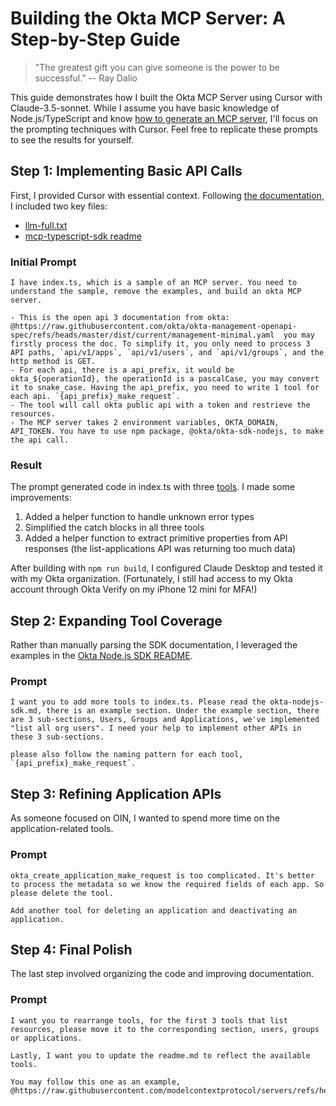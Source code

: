 # Building the Okta MCP Server: A Step-by-Step Guide

> "The greatest gift you can give someone is the power to be successful." -- Ray Dalio

This guide demonstrates how I built the Okta MCP Server using Cursor with Claude-3.5-sonnet. While I assume you have basic knowledge of Node.js/TypeScript and know [how to generate an MCP server](https://github.com/modelcontextprotocol/create-typescript-server), I'll focus on the prompting techniques with Cursor. Feel free to replicate these prompts to see the results for yourself.

## Step 1: Implementing Basic API Calls

First, I provided Cursor with essential context. Following [the documentation](https://modelcontextprotocol.io/tutorials/building-mcp-with-llms), I included two key files:
- [llm-full.txt](./assets/llm-full.txt)
- [mcp-typescript-sdk readme](./assets/mcp-typescript-sdk-readme.md)

### Initial Prompt
```
I have index.ts, which is a sample of an MCP server. You need to understand the sample, remove the examples, and build an okta MCP server.

- This is the open api 3 documentation from okta: @https://raw.githubusercontent.com/okta/okta-management-openapi-spec/refs/heads/master/dist/current/management-minimal.yaml  you may firstly process the doc. To simplify it, you only need to process 3 API paths, `api/v1/apps`, `api/v1/users`, and `api/v1/groups`, and the http method is GET. 
- For each api, there is a api_prefix, it would be okta_${operationId}, the operationId is a pascalCase, you may convert it to snake_case. Having the api_prefix, you need to write 1 tool for each api. `{api_prefix}_make_request`. 
- The tool will call okta public api with a token and restrieve the resources. 
- The MCP server takes 2 environment variables, OKTA_DOMAIN, API_TOKEN. You have to use npm package, @okta/okta-sdk-nodejs, to make the api call. 
```

### Result
The prompt generated code in index.ts with three [tools](https://modelcontextprotocol.io/docs/concepts/tools). I made some improvements:
1. Added a helper function to handle unknown error types
2. Simplified the catch blocks in all three tools
3. Added a helper function to extract primitive properties from API responses (the list-applications API was returning too much data)

After building with `npm run build`, I configured Claude Desktop and tested it with my Okta organization. (Fortunately, I still had access to my Okta account through Okta Verify on my iPhone 12 mini for MFA!)

## Step 2: Expanding Tool Coverage

Rather than manually parsing the SDK documentation, I leveraged the examples in the [Okta Node.js SDK README](https://github.com/okta/okta-sdk-nodejs?tab=readme-ov-file#examples). 

### Prompt
```
I want you to add more tools to index.ts. Please read the okta-nodejs-sdk.md, there is an example section. Under the example section, there are 3 sub-sections, Users, Groups and Applications, we've implemented "list all org users". I need your help to implement other APIs in these 3 sub-sections. 

please also follow the naming pattern for each tool, `{api_prefix}_make_request`. 
```

## Step 3: Refining Application APIs

As someone focused on OIN, I wanted to spend more time on the application-related tools.

### Prompt
```
okta_create_application_make_request is too complicated. It's better to process the metadata so we know the required fields of each app. So please delete the tool. 

Add another tool for deleting an application and deactivating an application.
```

## Step 4: Final Polish

The last step involved organizing the code and improving documentation.

### Prompt
```
I want you to rearrange tools, for the first 3 tools that list resources, please move it to the corresponding section, users, groups or applications. 

Lastly, I want you to update the readme.md to reflect the available tools. 

You may follow this one as an example, @https://raw.githubusercontent.com/modelcontextprotocol/servers/refs/heads/main/src/slack/README.md  
```

